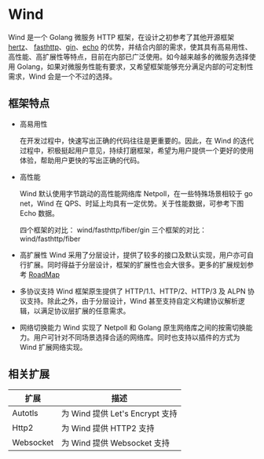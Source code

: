 # Wind

Wind 是一个 Golang 微服务 HTTP 框架，在设计之初参考了其他开源框架 [hertz](https://github.com/cloudwego/hertz)、 [fasthttp](https://github.com/valyala/fasthttp)、[gin](https://github.com/gin-gonic/gin)、[echo](https://github.com/labstack/echo)  的优势，并结合内部的需求，使其具有高易用性、高性能、高扩展性等特点，目前在内部已广泛使用。如今越来越多的微服务选择使用 Golang，如果对微服务性能有要求，又希望框架能够充分满足内部的可定制性需求，Wind 会是一个不过的选择。

## 框架特点
- 高易用性

  在开发过程中，快速写出正确的代码往往是更重要的。因此，在 Wind 的迭代过程中，积极挺起用户意见，持续打磨框架，希望为用户提供一个更好的使用体验，帮助用户更快的写出正确的代码。

- 高性能
  
  Wind 默认使用字节跳动的高性能网络库 Netpoll，在一些特殊场景相较于 go net，Wind 在 QPS、时延上均具有一定优势。关于性能数据，可参考下图 Echo 数据。

  四个框架的对比： wind/fasthttp/fiber/gin
  三个框架的对比： wind/fasthttp/fiber

- 高扩展性
  Wind 采用了分层设计，提供了较多的接口及默认实现，用户亦可自行扩展。同时得益于分层设计，框架的扩展性也会大很多。更多的扩展规划参考 [RoadMap](ROADMAP.md)

- 多协议支持
  Wind 框架原生提供了 HTTP/1.1、HTTP/2、HTTP/3 及 ALPN 协议支持。除此之外，由于分层设计，Wind 甚至支持自定义构建协议解析逻辑，以满足协议层扩展的任意需求。

- 网络切换能力
  Wind 实现了 Netpoll 和 Golang 原生网络库之间的按需切换能力。用户可针对不同场景选择合适的网络库。同时也支持以插件的方式为 Wind 扩展网络实现。


## 相关扩展

| 扩展        | 描述                         |
|-----------|----------------------------|
| Autotls   | 为 Wind 提供 Let's Encrypt 支持 |
| Http2     | 为 Wind 提供 HTTP2 支持         |
| Websocket | 为 Wind 提供 Websocket 支持     |
